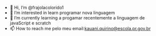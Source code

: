 - 👋 Hi, I’m @frajolacolorido1
- 👀 I’m interested in learn programar nova linguagem
- 🌱 I’m currently learning a progamar recentemente a linguagem de javaScript e scratch
- 📫 How to reach me pelo meu email:kauani.quirino@escola.pr.gov.br

<!---
frajolacolorido1/frajolacolorido1 is a ✨ special ✨ repository because its `README.md` (this file) appears on your GitHub profile.
You can click the Preview link to take a look at your changes.
--->
